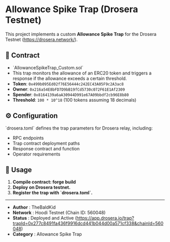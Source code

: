 # Allowance Spike Trap (Drosera Testnet)

This project implements a custom **Allowance Spike Trap** for the Drosera Testnet (https://drosera.network/).

## 📜 Contract
- \`AllowanceSpikeTrap_Custom.sol\`
- This trap monitors the allowance of an ERC20 token and triggers a response if the allowance exceeds a certain threshold.
- **Token**: `0x499b095Ed02f76E56444c242EC43A05F9c2A3ac8`
- **Owner**: `0x216a54E8bFD7D9bB19fCd5730c072F61E1Af2309`
- **Spender**: `0x8164139a6aA30944D991e67A09bbdf2cb96E8b80`
- **Threshold**: `100 * 10^18` (100 tokens assuming 18 decimals)

## ⚙️ Configuration
\`drosera.toml\` defines the trap parameters for Drosera relay, including:
- RPC endpoints
- Trap contract deployment paths
- Response contract and function
- Operator requirements

## 🚀 Usage
1. **Compile contract: forge build**
2. **Deploy on Drosera testnet.**
3. **Register the trap with \`drosera.toml\`.**

---
- **Author** : TheBaldKid
- **Network** : Hoodi Testnet (Chain ID: 560048)
- **Status** : Deployed and Active (https://app.drosera.io/trap?trapId=0x277c8491fa436f9916dcd441b044d00a571cf338&chainId=560048)
- **Category** : Allowance Spike Trap


